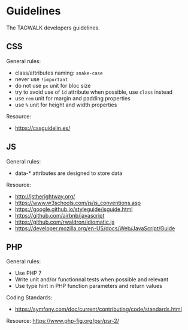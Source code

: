 # Guidelines

The TAGWALK developers guidelines.

## CSS

General rules:
- class/attributes naming: `snake-case`
- never use `!important`
- do not use `px` unit for bloc size 
- try to avoid use of `id` attribute when possible, use `class` instead
- use `rem` unit for margin and padding properties
- use `%` unit for height and width properties

Resource: 
- https://cssguidelin.es/

## JS

General rules:
- data-* attributes are designed to store data

Resource: 
- http://jstherightway.org/
- https://www.w3schools.com/js/js_conventions.asp
- https://google.github.io/styleguide/jsguide.html
- https://github.com/airbnb/javascript
- https://github.com/rwaldron/idiomatic.js
- https://developer.mozilla.org/en-US/docs/Web/JavaScript/Guide

## PHP

General rules:
- Use PHP 7
- Write unit and/or functionnal tests when possible and relevant
- Use type hint in PHP function parameters and return values 

Coding Standards:
- https://symfony.com/doc/current/contributing/code/standards.html

Resource: https://www.php-fig.org/psr/psr-2/
